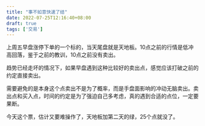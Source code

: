 ```yaml
---
title: "事不如意快速了结"
date: 2022-07-25T12:16:40+08:00
draft: true
tags: ['交易']
---
```


上周五早盘涨停下单的一个标的，当天尾盘就是天地板。10点之前的行情是低冲高回落，鉴于之前的教训，10点之前没有卖出。

趋势已经走坏的情况下，如果早盘遇到这种比较好的卖出点，感觉应该打破之前的约定直接卖出。

需要避免的是本身这个点卖出不是为了概率，而是手盘面影响的冲动无脑卖出。卖出点和买入点，时间的约定是为了强迫自己多考虑，真的遇到合适的点位，一定要果断。

今天这个票，估计又要难操作了，天地板加第二天的绿，25个点就没了。